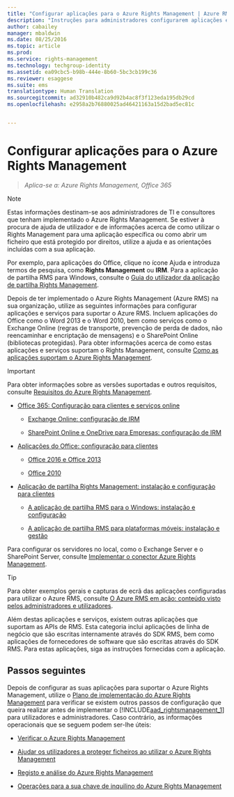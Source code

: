 ```yaml
---
title: "Configurar aplicações para o Azure Rights Management | Azure RMS"
description: "Instruções para administradores configurarem aplicações e serviços para suportar o Azure RMS. Por exemplo, aplicações do Office como o Word 2013 e o Word 2010, bem como serviços como o Exchange Online (regras de transporte, prevenção de perda de dados, não reencaminhar e encriptação de mensagens) e o SharePoint Online (bibliotecas protegidas)."
author: cabailey
manager: mbaldwin
ms.date: 08/25/2016
ms.topic: article
ms.prod: 
ms.service: rights-management
ms.technology: techgroup-identity
ms.assetid: ea09cbc5-b98b-444e-8b60-5bc3cb199c36
ms.reviewer: esaggese
ms.suite: ems
translationtype: Human Translation
ms.sourcegitcommit: ad32910b482ca9d92b4ac8f3f123eda195db29cd
ms.openlocfilehash: e2958a2b76880025ad46421163a15d2bad5ec81c


---
```


# Configurar aplicações para o Azure Rights Management

>*Aplica-se a: Azure Rights Management, Office 365*

> [!NOTE]
> Estas informações destinam-se aos administradores de TI e consultores que tenham implementado o Azure Rights Management. Se estiver à procura de ajuda de utilizador e de informações acerca de como utilizar o Rights Management para uma aplicação específica ou como abrir um ficheiro que está protegido por direitos, utilize a ajuda e as orientações incluídas com a sua aplicação.
>
> Por exemplo, para aplicações do Office, clique no ícone Ajuda e introduza termos de pesquisa, como **Rights Management** ou **IRM**. Para a aplicação de partilha RMS para Windows, consulte o [Guia do utilizador da aplicação de partilha Rights Management](../rms-client/sharing-app-user-guide.md).

Depois de ter implementado o Azure Rights Management (Azure RMS) na sua organização, utilize as seguintes informações para configurar aplicações e serviços para suportar o Azure RMS. Incluem aplicações do Office como o Word 2013 e o Word 2010, bem como serviços como o Exchange Online (regras de transporte, prevenção de perda de dados, não reencaminhar e encriptação de mensagens) e o SharePoint Online (bibliotecas protegidas). Para obter informações acerca de como estas aplicações e serviços suportam o Rights Management, consulte [Como as aplicações suportam o Azure Rights Management](../understand-explore/applications-support.md).

> [!IMPORTANT]
> Para obter informações sobre as versões suportadas e outros requisitos, consulte [Requisitos do Azure Rights Management](../get-started/requirements-azure-rms.md).

-   [Office 365: Configuração para clientes e serviços online](configure-office365.md)

    -   [Exchange Online: configuração de IRM](configure-office365.md#exchange-online-irm-configuration)

    -   [SharePoint Online e OneDrive para Empresas: configuração de IRM](configure-office365.md#sharepoint-online-and-onedrive-for-business-irm-configuration)

- [Aplicações do Office: configuração para clientes](configure-office-apps.md)

    -   [Office 2016 e Office 2013](configure-office-apps.md#office-2016-and-office-2013)

    -   [Office 2010](configure-office-apps.md#office-2010)

-   [Aplicação de partilha Rights Management: instalação e configuração para clientes](configure-sharing-app.md)

    -   [A aplicação de partilha RMS para o Windows: instalação e configuração](configure-sharing-app.md#the-rms-sharing-application-for-windows-installation-and-configuration)

    -   [A aplicação de partilha RMS para plataformas móveis: instalação e gestão](configure-sharing-app.md#the-rms-sharing-application-for-mobile-platforms-installation-and-management)


Para configurar os servidores no local, como o Exchange Server e o SharePoint Server, consulte [Implementar o conector Azure Rights Management](deploy-rms-connector.md).

> [!TIP]
> Para obter exemplos gerais e capturas de ecrã das aplicações configuradas para utilizar o Azure RMS, consulte [O Azure RMS em ação: conteúdo visto pelos administradores e utilizadores](../understand-explore/what-admins-users-see.md).


Além destas aplicações e serviços, existem outras aplicações que suportam as APIs de RMS. Esta categoria inclui aplicações de linha de negócio que são escritas internamente através do SDK RMS, bem como aplicações de fornecedores de software que são escritas através do SDK RMS. Para estas aplicações, siga as instruções fornecidas com a aplicação.

## Passos seguintes
Depois de configurar as suas aplicações para suportar o Azure Rights Management, utilize o [Plano de implementação do Azure Rights Management](../plan-design/deployment-roadmap.md) para verificar se existem outros passos de configuração que queira realizar antes de implementar o [!INCLUDE[aad_rightsmanagement_1](../includes/aad_rightsmanagement_1_md.md)] para utilizadores e administradores. Caso contrário, as informações operacionais que se seguem podem ser-lhe úteis:

- [Verificar o Azure Rights Management](verify.md)

- [Ajudar os utilizadores a proteger ficheiros ao utilizar o Azure Rights Management](help-users.md)

- [Registo e análise do Azure Rights Management](log-analyze-usage.md)

- [Operações para a sua chave de inquilino do Azure Rights Management](operations-tenant-key.md)





<!--HONumber=Aug16_HO4-->


